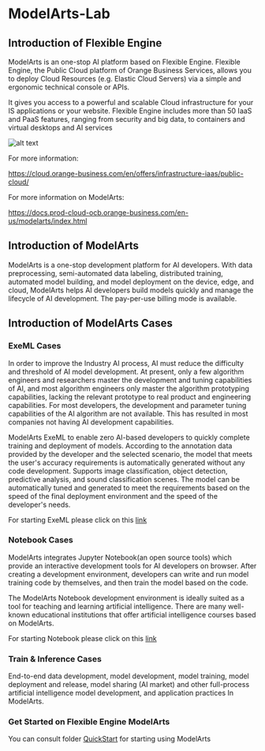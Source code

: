# ModelArts-Lab

## Introduction of Flexible Engine

ModelArts is an one-stop AI platform based on Flexible Engine. Flexible Engine, the Public Cloud platform of Orange Business Services, allows you to deploy Cloud Resources (e.g. Elastic Cloud Servers) via a simple and ergonomic technical console or APIs.


It gives you access to a powerful and scalable Cloud infrastructure for your IS applications or your website. Flexible Engine includes more than 50 IaaS and PaaS features, ranging from security and big data, to containers and virtual desktops and AI services

![alt text](https://cloud.orange-business.com/wp-content/uploads/2020/07/carte_flexible_engine.png)

For more information:

https://cloud.orange-business.com/en/offers/infrastructure-iaas/public-cloud/

For more information on ModelArts:

https://docs.prod-cloud-ocb.orange-business.com/en-us/modelarts/index.html


## Introduction of ModelArts 
ModelArts is a one-stop development platform for AI developers. With data preprocessing, semi-automated data labeling, distributed training, automated model building, and model deployment on the device, edge, and cloud, ModelArts helps AI developers build models quickly and manage the lifecycle of AI development. The pay-per-use billing mode is available.


## Introduction of ModelArts Cases

### ExeML Cases

In order to improve the Industry AI process, AI must reduce the difficulty and threshold of AI model development. At present, only a few algorithm engineers and researchers master the development and tuning capabilities of AI, and most algorithm engineers only master the algorithm prototyping capabilities, lacking the relevant prototype to real product and engineering capabilities. For most developers, the development and parameter tuning capabilities of the AI algorithm are not available. This has resulted in most companies not having AI development capabilities.

ModelArts ExeML to enable zero AI-based  developers to quickly complete training and deployment of models. According to the annotation data provided by the developer and the selected scenario, the model that meets the user's accuracy requirements is automatically generated without any code development. Supports image classification, object detection, predictive analysis, and sound classification scenes. The model can be automatically tuned and generated to meet the requirements based on the speed of the final deployment environment and the speed of the developer's needs.

For starting ExeML please click on this [link](ExeML/ExeML_YunBao_Detection/README.md)

### Notebook Cases

ModelArts integrates Jupyter Notebook(an open source tools) which provide an interactive development tools for AI developers on browser. After creating a development environment, developers can write and run model training code by themselves, and then train the model based on the code.

The ModelArts Notebook development environment is ideally suited as a tool for teaching and learning artificial intelligence. There are many well-known educational institutions that offer artificial intelligence courses based on ModelArts.

For starting Notebook please click on this [link](Official_Examples/Using_Notebook_to_Create_a_MNIST_Dataset_Recognition_Application/)

### Train & Inference Cases

End-to-end data development, model development, model training, model deployment and release, model sharing (AI market) and other full-process artificial intelligence model development, and application practices In ModelArts.

### Get Started on Flexible Engine ModelArts

You can consult folder [QuickStart](QuickStart/README.md) for starting using ModelArts 
